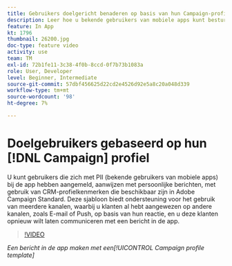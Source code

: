 ```yaml
---
title: Gebruikers doelgericht benaderen op basis van hun Campaign-profiel
description: Leer hoe u bekende gebruikers van mobiele apps kunt besturen met berichten die zijn aangepast met CRM-profielkenmerken.
feature: In App
kt: 1796
thumbnail: 26200.jpg
doc-type: feature video
activity: use
team: TM
exl-id: 72b1fe11-3c38-4f0b-8ccd-0f7b73b1083a
role: User, Developer
level: Beginner, Intermediate
source-git-commit: 57dbf456625d22cd2e4526d92e5a8c20a048d339
workflow-type: tm+mt
source-wordcount: '98'
ht-degree: 7%

---
```


# Doelgebruikers gebaseerd op hun [!DNL Campaign] profiel

U kunt gebruikers die zich met PII (bekende gebruikers van mobiele apps) bij de app hebben aangemeld, aanwijzen met persoonlijke berichten, met gebruik van CRM-profielkenmerken die beschikbaar zijn in Adobe Campaign Standard. Deze sjabloon biedt ondersteuning voor het gebruik van meerdere kanalen, waarbij u klanten al hebt aangewezen op andere kanalen, zoals E-mail of Push, op basis van hun reactie, en u deze klanten opnieuw wilt laten communiceren met een bericht in de app.

>[!VIDEO](https://video.tv.adobe.com/v/26200?quality=12)

*Een bericht in de app maken met een[!UICONTROL Campaign profile template]*
